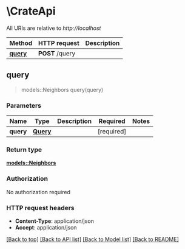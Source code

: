 # \CrateApi

All URIs are relative to *http://localhost*

Method | HTTP request | Description
------------- | ------------- | -------------
[**query**](CrateApi.md#query) | **POST** /query | 



## query

> models::Neighbors query(query)


### Parameters


Name | Type | Description  | Required | Notes
------------- | ------------- | ------------- | ------------- | -------------
**query** | [**Query**](Query.md) |  | [required] |

### Return type

[**models::Neighbors**](Neighbors.md)

### Authorization

No authorization required

### HTTP request headers

- **Content-Type**: application/json
- **Accept**: application/json

[[Back to top]](#) [[Back to API list]](../README.md#documentation-for-api-endpoints) [[Back to Model list]](../README.md#documentation-for-models) [[Back to README]](../README.md)

